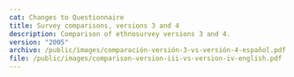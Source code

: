 ```yaml
---
cat: Changes to Questionnaire
title: Survey comparisons, versions 3 and 4
description: Comparison of ethnosurvey versions 3 and 4.
version: "2005"
archivo: /public/images/comparación-versión-3-vs-versión-4-español.pdf
file: /public/images/comparison-version-iii-vs-version-iv-english.pdf
---
```

